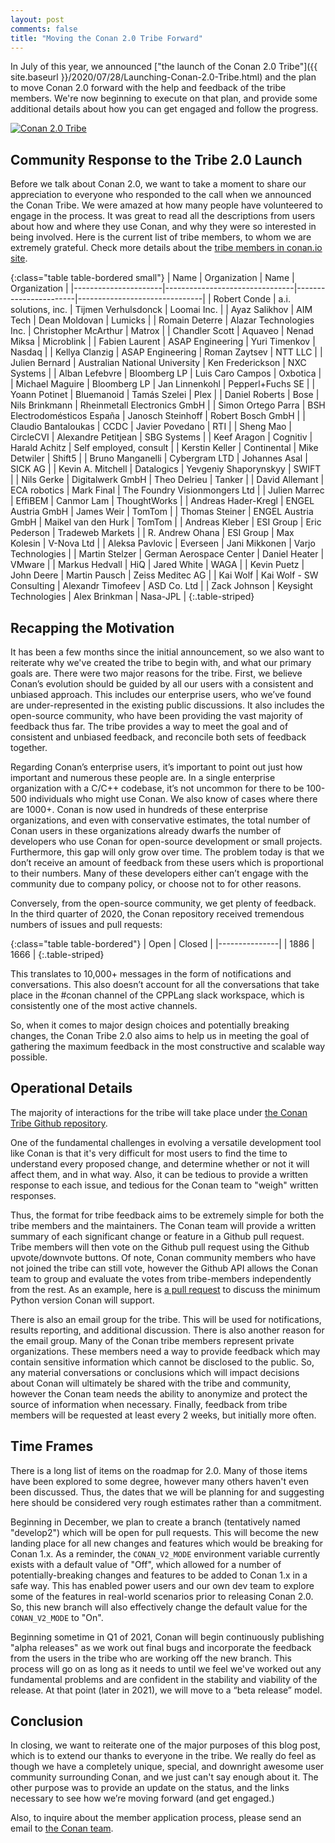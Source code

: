 ```yaml
---
layout: post
comments: false
title: "Moving the Conan 2.0 Tribe Forward"
---
```


In July of this year, we announced ["the launch of the Conan 2.0 Tribe"]({{
site.baseurl }}/2020/07/28/Launching-Conan-2.0-Tribe.html) and the plan to move
Conan 2.0 forward with the help and feedback of the tribe members. We're now
beginning to execute on that plan, and provide some additional details about how
you can get engaged and follow the progress.

<p class="centered">
    <a href="https://conan.io/tribe.html">
        <img src="{{ site.baseurl }}/assets/post_images/2020-12-01/conan-tribe.png"
        align="center" alt="Conan 2.0 Tribe"/>
    </a>
</p>

## Community Response to the Tribe 2.0 Launch

Before we talk about Conan 2.0, we want to take a moment to share our
appreciation to everyone who responded to the call when we announced the Conan
Tribe. We were amazed at how many people have volunteered to engage in the
process. It was great to read all the descriptions from users about how and
where they use Conan, and why they were so interested in being involved. Here is
the current list of tribe members, to whom we are extremely grateful. Check more details
about the [tribe members in conan.io site](https://conan.io/tribe.html).

{:class="table table-bordered small"}
| Name                 | Organization                   | Name                  | Organization                  |
|----------------------|--------------------------------|-----------------------|-------------------------------|
| Robert Conde         | a\.i\. solutions, inc\.        | Tijmen Verhulsdonck   | Loomai Inc\.                  |
| Ayaz Salikhov        | AIM Tech                       | Dean Moldovan         | Lumicks                       |
| Romain Deterre       | Alazar Technologies Inc\.      | Christopher McArthur  | Matrox                        |
| Chandler Scott       | Aquaveo                        | Nenad Miksa           | Microblink                    |
| Fabien Laurent       | ASAP Engineering               | Yuri Timenkov         | Nasdaq                        |
| Kellya Clanzig       | ASAP Engineering               | Roman Zaytsev         | NTT LLC                       |
| Julien Bernard       | Australian National University | Ken Frederickson      | NXC Systems                   |
| Alban Lefebvre       | Bloomberg LP                   | Luis Caro Campos      | Oxbotica                      |
| Michael Maguire      | Bloomberg LP                   | Jan Linnenkohl        | Pepperl\+Fuchs SE             |
| Yoann Potinet        | Bluemanoid                     | Tamás Szelei          | Plex                          |
| Daniel Roberts       | Bose                           | Nils Brinkmann        | Rheinmetall Electronics GmbH  |
| Simon Ortego Parra   | BSH Electrodomésticos España   | Janosch Steinhoff     | Robert Bosch GmbH             |
| Claudio Bantaloukas  | CCDC                           | Javier Povedano       | RTI                           |
| Sheng Mao            | CircleCVI                      | Alexandre Petitjean   | SBG Systems                   |
| Keef Aragon          | Cognitiv                       | Harald Achitz         | Self employed, consult        |
| Kerstin Keller       | Continental                    | Mike Detwiler         | Shift5                        |
| Bruno Manganelli     | Cybergram LTD                  | Johannes Asal         | SICK AG                       |
| Kevin A\. Mitchell   | Datalogics                     | Yevgeniy Shaporynskyy | SWIFT                         |
| Nils Gerke           | Digitalwerk GmbH               | Theo Delrieu          | Tanker                        |
| David Allemant       | ECA robotics                   | Mark Final            | The Foundry Visionmongers Ltd |
| Julien Marrec        | EffiBEM                        | Canmor Lam            | ThoughtWorks                  |
| Andreas Hader\-Kregl | ENGEL Austria GmbH             | James Weir            | TomTom                        |
| Thomas Steiner       | ENGEL Austria GmbH             | Maikel van den Hurk   | TomTom                        |
| Andreas Kleber       | ESI Group                      | Eric Pederson         | Tradeweb Markets              |
| R\. Andrew Ohana     | ESI Group                      | Max Kolesin           | V\-Nova Ltd                   |
| Aleksa Pavlovic      | Everseen                       | Jani Mikkonen         | Varjo Technologies            |
| Martin Stelzer       | German Aerospace Center        | Daniel Heater         | VMware                        |
| Markus Hedvall       | HiQ                            | Jared White           | WAGA                          |
| Kevin Puetz          | John Deere                     | Martin Pausch         | Zeiss Meditec AG              |
| Kai Wolf             | Kai Wolf \- SW Consulting      | Alexandr Timofeev     | ASD Co\. Ltd                  |
| Zack Johnson         | Keysight Technologies          | Alex Brinkman         | Nasa-JPL                      |
{:.table-striped}

## Recapping the Motivation

It has been a few months since the initial announcement, so we also want to
reiterate why we've created the tribe to begin with, and what our primary goals
are.  There were two major reasons for the tribe.  First, we believe Conan’s
evolution should be guided by all  our users with a consistent and unbiased
approach.  This includes our enterprise users, who we’ve found are
under-represented in the existing public discussions. It also includes the
open-source community, who have been providing the vast majority of feedback
thus far. The tribe provides a way to meet the goal and of consistent and
unbiased feedback, and reconcile both sets of feedback together.

Regarding Conan’s enterprise users, it’s important to point out just how
important and numerous these people are. In a single enterprise organization
with a C/C++ codebase, it’s not uncommon for there to be 100-500 individuals who
might use Conan. We also know of cases where there are 1000+. Conan is now used
in hundreds of these enterprise organizations, and even with conservative
estimates, the total number of Conan users in these organizations already dwarfs
the number of developers who use Conan for open-source development or small
projects. Furthermore, this gap will only grow over time. The problem today is
that we don’t receive an amount of feedback from these users which is
proportional to their numbers. Many of these developers either can’t engage with
the community due to company policy, or choose not to for other reasons.

Conversely, from the open-source community, we get plenty of feedback. In the
third quarter of 2020, the Conan repository received tremendous numbers of
issues and pull requests:

{:class="table table-bordered"}
| Open | Closed |
|---------------|
| 1886 |  1666  |
{:.table-striped}

This translates to 10,000+ messages in the form of notifications and
conversations. This also doesn’t account for all the conversations that take
place in the #conan channel of the CPPLang slack workspace, which is
consistently one of the most active channels.

So, when it comes to major design choices and potentially breaking changes, the
Conan Tribe 2.0 also aims to help us in meeting the goal of gathering the
maximum feedback in the most constructive and scalable way possible.

## Operational Details

The majority of interactions for the tribe will take place under [the Conan
Tribe Github repository](https://github.com/conan-io/tribe).

One of the fundamental challenges in evolving a versatile development tool like
Conan is that it's very difficult for most users to find the time to understand
every proposed change, and determine whether or not it will affect them, and in
what way. Also, it can be tedious to provide a written response to each issue,
and tedious for the Conan team to "weigh" written responses.

Thus, the format for tribe feedback aims to be extremely simple for both the
tribe members and the maintainers. The Conan team will provide a written summary
of each significant change or feature in a Github pull request. Tribe members
will then vote on the Github pull request using the Github upvote/downvote
buttons. Of note, Conan community members who have not joined the tribe can
still vote, however the Github API allows the Conan team to group and evaluate
the votes from tribe-members independently from the rest. As an example, here is
[a pull request](https://github.com/conan-io/tribe/pull/3) to discuss the
minimum Python version Conan will support.

There is also an email group for the tribe. This will be used for
notifications, results reporting, and additional discussion. There is also
another reason for the email group. Many of the Conan tribe members represent
private organizations. These members need a way to provide feedback which may
contain sensitive information which cannot be disclosed to the public. So, any
material conversations or conclusions which will impact decisions about Conan
will ultimately be shared with the tribe and community, however the Conan team
needs the ability to anonymize and protect the source of information when
necessary.  Finally, feedback from tribe members will be requested at least
every 2 weeks, but initially more often.

## Time Frames

There is a long list of items on the roadmap for 2.0. Many of those items have
been explored to some degree, however many others haven't even been discussed.
Thus, the dates that we will be planning for and suggesting here should be
considered very rough estimates rather than a commitment.

Beginning in December, we plan to create a branch (tentatively named "develop2")
which will be open for pull requests. This will become the new landing place for
all new changes and features which would be breaking for Conan 1.x.  As a
reminder, the `CONAN_V2_MODE` environment variable currently exists with a
default value of "Off", which allowed for a number of potentially-breaking
changes and features to be added to Conan 1.x in a safe way. This has enabled
power users and our own dev team to explore some of the features in real-world
scenarios prior to releasing Conan 2.0. So, this new branch will also
effectively change the default value for the `CONAN_V2_MODE` to "On".

Beginning sometime in Q1 of 2021, Conan will begin continuously publishing
"alpha releases" as we work out final bugs and incorporate the feedback from the
users in the tribe who are working off the new branch. This process will go on
as long as it needs to until we feel we've worked out any fundamental problems
and are confident in the stability and viability of the release. At that point
(later in 2021), we will move to a “beta release” model.

## Conclusion

In closing, we want to reiterate one of the major purposes of this blog post,
which is to extend our thanks to everyone in the tribe. We really do feel as
though we have a completely unique, special, and downright awesome user
community surrounding Conan, and we just can't say enough about it. The other
purpose was to provide an update on the status, and the links necessary to
see how we’re moving forward (and get engaged.)

Also, to inquire about the member application process, please send an email to
[the Conan
team](mailto:tribe-maintainers@conan.io?subject=Conan%20Tribe%20Question).
